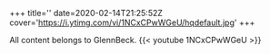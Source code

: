 +++
title=''
date=2020-02-14T21:25:52Z
cover='https://i.ytimg.com/vi/1NCxCPwWGeU/hqdefault.jpg'
+++

All content belongs to GlennBeck.
{{< youtube 1NCxCPwWGeU >}}
